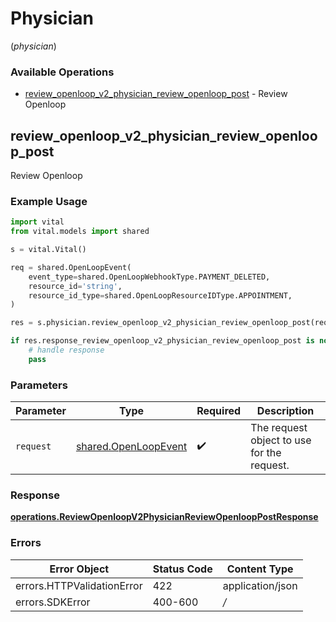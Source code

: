 # Physician
(*physician*)

### Available Operations

* [review_openloop_v2_physician_review_openloop_post](#review_openloop_v2_physician_review_openloop_post) - Review Openloop

## review_openloop_v2_physician_review_openloop_post

Review Openloop

### Example Usage

```python
import vital
from vital.models import shared

s = vital.Vital()

req = shared.OpenLoopEvent(
    event_type=shared.OpenLoopWebhookType.PAYMENT_DELETED,
    resource_id='string',
    resource_id_type=shared.OpenLoopResourceIDType.APPOINTMENT,
)

res = s.physician.review_openloop_v2_physician_review_openloop_post(req)

if res.response_review_openloop_v2_physician_review_openloop_post is not None:
    # handle response
    pass
```

### Parameters

| Parameter                                                    | Type                                                         | Required                                                     | Description                                                  |
| ------------------------------------------------------------ | ------------------------------------------------------------ | ------------------------------------------------------------ | ------------------------------------------------------------ |
| `request`                                                    | [shared.OpenLoopEvent](../../models/shared/openloopevent.md) | :heavy_check_mark:                                           | The request object to use for the request.                   |


### Response

**[operations.ReviewOpenloopV2PhysicianReviewOpenloopPostResponse](../../models/operations/reviewopenloopv2physicianreviewopenlooppostresponse.md)**
### Errors

| Error Object               | Status Code                | Content Type               |
| -------------------------- | -------------------------- | -------------------------- |
| errors.HTTPValidationError | 422                        | application/json           |
| errors.SDKError            | 400-600                    | */*                        |
